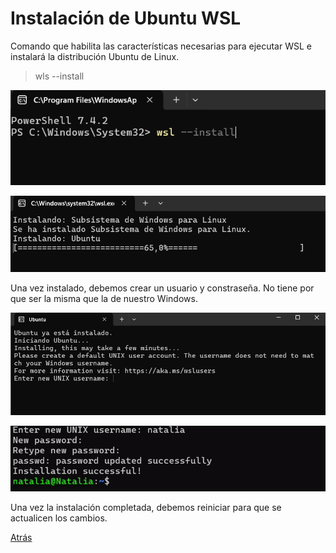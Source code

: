# Instalación de Ubuntu WSL

Comando que habilita las características necesarias para ejecutar WSL e instalará la distribución Ubuntu de Linux.


> wls --install

![Imagen](img/captura1.png)

![Imagen](img/captura2.png)


Una vez instalado, debemos crear un usuario y constraseña. No tiene por que ser la misma que la de nuestro Windows.


![Imagen](img/captura3.png)

![Imagen](img/captura6.png)


Una vez la instalación completada, debemos reiniciar para que se actualicen los cambios.

[Atrás](README.md)
